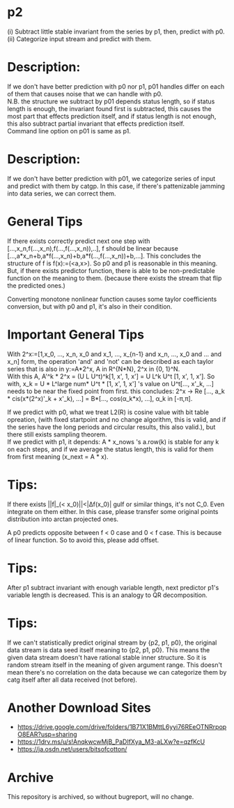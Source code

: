 # p2
(i)  Subtract little stable invariant from the series by p1, then, predict with p0.
(ii) Categorize input stream and predict with them.

# Description:
If we don't have better prediction with p0 nor p1, p01 handles differ on each of them that causes noise that we can handle with p0.  
N.B. the structure we subtract by p01 depends status length, so if status length is enough, the invariant found first is subtracted, this causes the most part that effects prediction itself, and if status length is not enough, this also subtract partial invariant that effects prediction itself.  
Command line option on p01 is same as p1.

# Description:
If we don't have better prediction with p01, we categorize series of input and predict with them by catgp.
In this case, if there's pattenizable jamming into data series, we can correct them.

# General Tips
If there exists correctly predict next one step with \[...,x_n,f(...,x_n),f(...,f(...,x_n)),..\], f should be linear because \[...,a\*x_n+b,a\*f(...,x_n)+b,a\*f(...,f(...,x_n))+b,...\]. This concludes the structure of f is f(x):=(\<a,x\>). So p0 and p1 is reasonable in this meaning. But, if there exists predictor function, there is able to be non-predictable function on the meaning to them. (because there exists the stream that flip the predicted ones.)

Converting monotone nonlinear function causes some taylor coefficients conversion, but with p0 and p1, it's also in their condition.

# Important General Tips
With 2^x:=\[1,x_0, ..., x_n, x_0 and x_1, ..., x_{n-1} and x_n, ..., x_0 and ... and x_n\] form, the operation 'and' and 'not' can be described as each taylor series that is also in y:=A\*2^x, A in R^{N\*N}, 2^x in {0, 1}^N.  
With this A, A'^k \* 2^x = (U L U^t)^k\[1, x', 1, x'\] = U L^k U^t \[1, x', 1, x'\]. So with, x_k = U \* L^large num\* U^t \* \[1, x', 1, x'\] 's value on U^t\[..., x\'\_k, ...\] needs to be near the fixed point from first. this concludes: 2^x -> Re \[..., a_k \* cis(x\*(2^x)'\_k + x'\_k), ...\] = B\*\[..., cos(&alpha;\_k\*x), ...\], &alpha;\_k in \[-&pi;,&pi;].  

If we predict with p0, what we treat L2(R) is cosine value with bit table opreation, (with fixed startpoint and no change algorithm, this is valid, and if the series have the long periods and circular results, this also valid.), but there still exists sampling theorem.  
If we predict with p1, it depends: A \* x_nows 's a.row(k) is stable for any k on each steps, and if we average the status length, this is valid for them from first meaning (x_next = A \* x).

# Tips:
If there exists ||f|\_(&lt; x_0)||&lt;|&Delta;f(x_0)| gulf or similar things, it's not C_0. Even integrate on them either. In this case, please transfer some original points distribution into arctan projected ones.

A p0 predicts opposite between f < 0 case and 0 < f case. This is because of linear function. So to avoid this, please add offset.

# Tips:
After p1 subtract invariant with enough variable length, next predictor p1's variable length is decreased.
This is an analogy to QR decomposition.

# Tips:
If we can't statistically predict original stream by {p2, p1, p0}, the original data stream is data seed itself meaning to {p2, p1, p0}.
This means the given data stream doesn't have rational stable inner structure. So it is random stream itself in the meaning of given argument range.
This doesn't mean there's no correlation on the data because we can categorize them by catg itself after all data received (not before).

# Another Download Sites
* https://drive.google.com/drive/folders/1B71X1BMttL6yyi76REeOTNRrpopO8EAR?usp=sharing
* https://1drv.ms/u/s!AnqkwcwMjB_PaDIfXya_M3-aLXw?e=qzfKcU
* https://ja.osdn.net/users/bitsofcotton/

# Archive
This repository is archived, so without bugreport, will no change.


